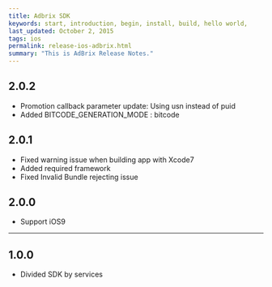 ```yaml
---
title: Adbrix SDK
keywords: start, introduction, begin, install, build, hello world,
last_updated: October 2, 2015
tags: ios
permalink: release-ios-adbrix.html
summary: "This is AdBrix Release Notes."
---
```


## 2.0.2
* Promotion callback parameter update: Using usn instead of puid
* Added BITCODE_GENERATION_MODE : bitcode

## 2.0.1
* Fixed warning issue when building app with Xcode7
* Added required framework
* Fixed Invalid Bundle rejecting issue


## 2.0.0
* Support iOS9

---

## 1.0.0
* Divided SDK by services
